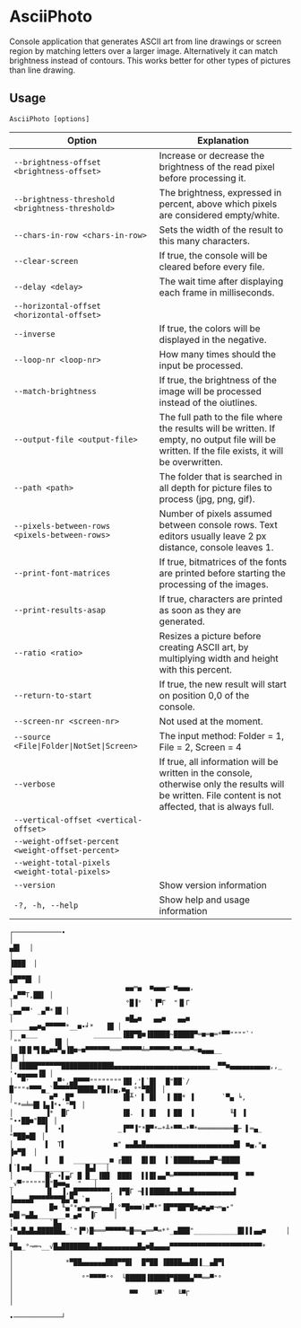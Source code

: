 ﻿# AsciiPhoto
Console application that generates ASCII art from line drawings or screen region by matching letters over a larger image.
Alternatively it can match brightness instead of contours. This works better for other types of pictures than line drawing.

## Usage
`AsciiPhoto [options]`

| Option | Explanation |
| --- | --- |
| `--brightness-offset <brightness-offset>`         | Increase or decrease the brightness of the read pixel before processing it.                                                                            |
| `--brightness-threshold <brightness-threshold>`   | The brightness, expressed in percent, above which pixels are considered empty/white.                                                                   |
| `--chars-in-row <chars-in-row>`                   | Sets the width of the result to this many characters.                                                                                                  |
| `--clear-screen`                                  | If true, the console will be cleared before every file.                                                                                                |
| `--delay <delay>`                                 | The wait time after displaying each frame in milliseconds.                                                                                             |
| `--horizontal-offset <horizontal-offset>`         |                                                                                                                                                        |
| `--inverse`                                       | If true, the colors will be displayed in the negative.                                                                                                 |
| `--loop-nr <loop-nr>`                             | How many times should the input be processed.                                                                                                          |
| `--match-brightness`                              | If true, the brightness of the image will be processed instead of the oiutlines.                                                                       |
| `--output-file <output-file>`                     | The full path to the file where the results will be written. If empty, no output file will be written. If the file exists, it will be overwritten.     |
| `--path <path>`                                   | The folder that is searched in all depth for picture files to process (jpg, png, gif).                                                                 |
| `--pixels-between-rows <pixels-between-rows>`     | Number of pixels assumed between console rows. Text editors usually leave 2 px distance, console leaves 1.                                             |
| `--print-font-matrices`                           | If true, bitmatrices of the fonts are printed before starting the processing of the images.                                                            |
| `--print-results-asap`                            | If true, characters are printed as soon as they are generated.                                                                                         |
| `--ratio <ratio>`                                 | Resizes a picture before creating ASCII art, by multiplying width and height with this percent.                                                        |
| `--return-to-start`                               | If true, the new result will start on position 0,0 of the console.                                                                                     |
| `--screen-nr <screen-nr>`                         | Not used at the moment.                                                                                                                                |
| `--source <File\|Folder\|NotSet\|Screen>`         | The input method: Folder = 1, File = 2, Screen = 4                                                                                                     |
| `--verbose`                                       | If true, all information will be written in the console, otherwise only the results will be written. File content is not affected, that is always full.|
| `--vertical-offset <vertical-offset>`             |                                                                                                                                                        |
| `--weight-offset-percent <weight-offset-percent>` |                                                                                                                                                        |
| `--weight-total-pixels <weight-total-pixels>`     |                                                                                                                                                        |
| `--version`                                       | Show version information                                                                                                                               |
| `-?, -h, --help`                                  | Show help and usage information                                                                                                                        |

```
┌────────────∙
│                                                                             ▄█▌  │
│                                                                            ▐███  │
│                                                                           ▄█▀▀█▌ │
│                            ▄▄═▄  ■▄▄▄⌐ ■▄▄▄,                           _▄▀▀T,██▌ │
│                            °█▐°  `▐▀Γ  "▐▌Γ                        _▄▄▀▀' _▄▀*▐█ │
│                            ■█▄■   ▄▄■   ▄▄■           _____▄▄■▄▀▀▀▀▀*__■∙╛*   ▐█ │
│  ▄___              _______▐██▀█■▐█████~█████▀═■═■═*▀▀""""`'        `""        ▐█ │
│ ▐█▐▌▀▌█▄■■▀▄▐█■═■▀▀▀▀▀▀═══▀▀▀▀▀╧═▀▀▀▀▀═▀▀══▀═■▄▄▄__                           ▐█ │
│ ▐████▀▀▀▀▀▀█████████████▄▄▄▄▄▄▄▄▄▄▄▄▄▄▄▄▄▄▄▄▄▄▄▄__▀▀■▄▄▄▄▄▄▄▄▄▄,,_     '∙▄▄▄▄▄▐█ │
│  ▀'      ▄▀°,▄█▀▀▀""""""""▐█▌,'▌`█▌  █"██`/█"""*▀▀▀▄_`▀▀▀▀▀▀████▄▀█▐╓▄,■▄_°"▀██▌ │
│         ■▀ ,█▀            ▐█╨' ▌ █▌  ▐ ██* ▐       `▀▄ ╘,      `"*═╧═█▌▐▄▐*∙_"▀▌ │
│        ▐*  █Γ             ▐█.  ▌ █▌  ▐ ██  ▐         ╙▌ ▐             "∙∙██■"██▌ │
│        ▌  ∙▌             _▐▀▀▐"*█▀*─*╨*▀▀─*▀*═════════█⌐ ▌═▄_            "▀██■█▌ │
│        ▌  T▌            ■" ▄▄█▄█▄▄▄▄▄▄▄▄▄▄▄▄▄▄▄▄▄▄▄▄▄▄█▌ ■▄,*▄             ▐■▀█  │
│        ▌  ▐▌  _________■ ╓██▌  █▌█▌  ▌`█████▄▄▄▄█▀═████▌ ▌`▌■■▌_________    █▄▌  │
│        █Γ ∙▌▄Γ █ █__▐██  ███▌  ▌▌█▌▄▄▀═▀▀▀▀▀▀▀▀▀▀▀▀▀▀▀█  ▀▀ _√▀""""""█"█■■▄  "   │
│        ▐▌  ▐,▄█▀▀▀▀▀▀▀▀, ▐▀█Γ ¬▌▌█████▄▄█▄▄█▄▄▄▄▄▄▄▄▄▄▌ ▐▄▄▄▄█▀▀▀▀▀▀▀█▄▀▄ `■     │
│         █■ ╙▄°*▄═▄═══▄▄█,°▀█■■■)■▀*"▐█▀▀██▀█■▄■▄■¬═▄∙" ■█▌═▄█▄_______■_▄■  ▐Γ    │
│         `█▄ *▀▄█▄█▄██████▄_`"▐▀)█═══▀▀▀▀▀═█══▄══▀═*°_▄███"___________█▌▌▌▄▄■     │
│           ▀█▄_°¬═¬__√█▄███████▄▄█▄▄▄▄▄▄▄▄▄█▄■█▄▄▄▄▀▀▀▀▀▀▀▀▀▀▀▀▀▀▀▀▀▀▀▀▀▀▀*       │
│             *▀██▄▄▄▄▄▄███▀▀█▌  █▀██ ▐████▄▄██▐__▄█▀▌                             │
│                 °"▀▀▀▀"°  └█████▐█████▀████▄▀▀══▀"°                              │
│                             ▀▀    ╚▀`   ╙▀Γ                                      │
                                                                      ∙────────────┘
```